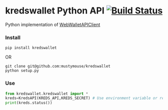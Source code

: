 # kredswallet Python API [![Build Status](https://travis-ci.org/MustyMouse/kredswallet.svg?branch=master)](https://travis-ci.org/MustyMouse/kredswallet)
Python implementation of [WebWalletAPIClient](https://kredswallet.com/wallet/apidocs)

### Install
`pip install kredswallet`  

OR  

```
git clone git@github.com:mustymouse/kredswallet
python setup.py
```

### Use
```python
from kredswallet.kredswallet import *
kreds=KredsAPI(KREDS_API,KREDS_SECRET) # Use environment variable or replace with your key and secret
print(kreds.status())
```
